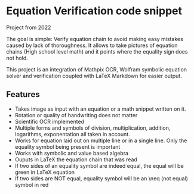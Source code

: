 # Equation Verification code snippet

Project from 2022

The goal is simple: Verify equation chain to avoid making easy mistakes caused by lack of thoroughness. It allows to take pictures of equation chains (High school level math) and it points where the equality sign does not hold.

This project is an integration of Mathpix OCR, Wolfram symbolic equation solver and verification coupled with LaTeX Markdown for easier output.

## Features
- Takes image as input with an equation or a math snippet written on it.
- Rotation or quality of handwriting does not matter
- Scientific OCR implemented
- Multiple forms and symbols of division, multiplication, addition, logarithms, exponentation all taken in account.
- Works for equation laid out on multiple line or in a single line. Only the equality symbol being present is important
- Works with symbolic and value based algebra
- Ouputs in LaTeX the equation chain that was read
- If two sides of an equality symbol are indeed equal, the equal will be green in LaTeX equation
- If two sides are NOT equal, equality symbol will be an \neq (not equal) symbol in red
